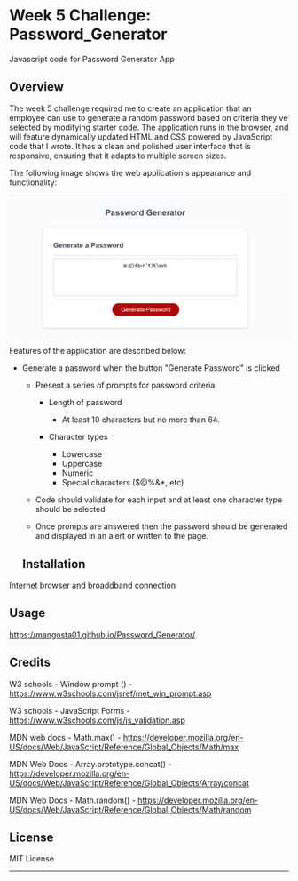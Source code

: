 # Week 5 Challenge: Password_Generator

Javascript code for Password Generator App

## Overview

The week 5 challenge required me to create an application that an employee can use to generate a random password based on criteria they’ve selected by modifying starter code. The application runs in the browser, and will feature dynamically updated HTML and CSS powered by JavaScript code that I wrote. It has a clean and polished user interface that is responsive, ensuring that it adapts to multiple screen sizes.

The following image shows the web application's appearance and functionality:

![Password Generator](/Password%20Generator.png)

Features of the application are described below:

* Generate a password when the button "Generate Password" is clicked

  * Present a series of prompts for password criteria
    * Length of password
      * At least 10 characters but no more than 64.

    * Character types
      * Lowercase
      * Uppercase
      * Numeric
      * Special characters ($@%&*, etc)

  * Code should validate for each input and at least one character type should be selected

  * Once prompts are answered then the password should be generated and displayed in an alert or written to the page.


  ## Installation

Internet browser and broaddband connection

## Usage

https://mangosta01.github.io/Password_Generator/



## Credits

W3 schools - Window prompt () - https://www.w3schools.com/jsref/met_win_prompt.asp

W3 schools - JavaScript Forms - https://www.w3schools.com/js/js_validation.asp

MDN web docs - Math.max() - https://developer.mozilla.org/en-US/docs/Web/JavaScript/Reference/Global_Objects/Math/max

MDN Web Docs - Array.prototype.concat() - https://developer.mozilla.org/en-US/docs/Web/JavaScript/Reference/Global_Objects/Array/concat

MDN Web Docs - Math.random() - https://developer.mozilla.org/en-US/docs/Web/JavaScript/Reference/Global_Objects/Math/random 


## License

MIT License

---